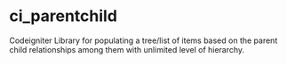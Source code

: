 ci_parentchild
==============

Codeigniter Library for populating a tree/list of items based on the parent child relationships among them with unlimited level of hierarchy.
